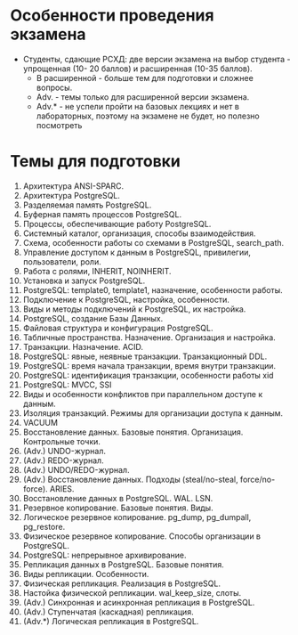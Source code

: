 # Особенности проведения экзамена

- Студенты, сдающие РСХД: две версии экзамена на выбор студента - упрощенная (10-
20 баллов) и расширенная (10-35 баллов). 
  - В расширенной - больше тем для
  подготовки и сложнее вопросы. 
  - Adv. - темы только для расширенной версии экзамена.
  - Adv.* - не успели пройти на базовых лекциях и нет в лабораторных, поэтому на
  экзамене не будет, но полезно посмотреть

# Темы для подготовки

1. Архитектура ANSI-SPARC.
2. Архитектура PostgreSQL.
3. Разделяемая память PostgreSQL.
4. Буферная память процессов PostgreSQL.
5. Процессы, обеспечивающие работу PostgreSQL.
6. Системный каталог, организация, способы взаимодействия.
7. Схема, особенности работы со схемами в PostgreSQL, search_path.
8. Управление доступом к данным в PostgreSQL, привилегии, пользователи, роли.
9. Работа с ролями, INHERIT, NOINHERIT.
10. Установка и запуск PostgreSQL.
11. PostgreSQL: template0, template1, назначение, особенности работы.
12. Подключение к PostgreSQL, настройка, особенности.
13. Виды и методы подключений к PostgreSQL, их настройка.
14. PostgreSQL, создание Базы Данных.
15. Файловая структура и конфигурация PostgreSQL.
16. Табличные пространства. Назначение. Организация и настройка.
17. Транзакции. Назначение. ACID.
18. PostgreSQL: явные, неявные транзакции. Транзакционный DDL.
19. PostgreSQL: время начала транзакции, время внутри транзакции.
20. PostgreSQL: идентификация транзакции, особенности работы xid
21. PostgreSQL: MVCC, SSI
22. Виды и особенности конфликтов при параллельном доступе к данным.
23. Изоляция транзакций. Режимы для организации доступа к данным.
24. VACUUM
25. Восстановление данных. Базовые понятия. Организация. Контрольные точки.
26. (Adv.) UNDO-журнал.
27. (Adv.) REDO-журнал.
28. (Adv.) UNDO/REDO-журнал.
29. (Adv.) Восстановление данных. Подходы (steal/no-steal, force/no-force). ARIES.
30. Восстановление данных в PostgreSQL. WAL. LSN.
31. Резервное копирование. Базовые понятия. Виды.
32. Логическое резервное копирование. pg_dump, pg_dumpall, pg_restore.
33. Физическое резервное копирование. Способы организации в PostgreSQL.
34. PostgreSQL: непрерывное архивирование.
35. Репликация данных в PostgreSQL. Базовые понятия.
36. Виды репликации. Особенности.
37. Физическая репликация. Реализация в PostgreSQL.
38. Настойка физической репликации. wal_keep_size, слоты.
39. (Adv.) Синхронная и асинхронная репликация в PostgreSQL.
40. (Adv.) Ступенчатая (каскадная) репликация.
41. (Adv.*) Логическая репликация в PostgreSQL.
